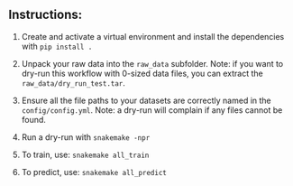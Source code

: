## Instructions:

1. Create and activate a virtual environment and install the dependencies with `pip install .`

2. Unpack your raw data into the `raw_data` subfolder. Note: if you want to dry-run this workflow with 0-sized data files, you can extract the `raw_data/dry_run_test.tar`. 

3. Ensure all the file paths to your datasets are correctly named in the `config/config.yml`. Note: a dry-run will complain if any files cannot be found.

4. Run a dry-run with `snakemake -npr`

5. To train, use: `snakemake all_train`

6. To predict, use: `snakemake all_predict`
   

